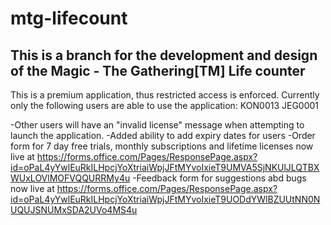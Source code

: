 # mtg-lifecount
This is a branch for the development and design of the
Magic - The Gathering[TM] Life counter
----
This is a premium application, thus restricted access is enforced.
Currently only the following users are able to use the application:
KON0013
JEG0001

-Other users will have an "invalid license" message when attempting to launch the application.
-Added ability to add expiry dates for users
-Order form for 7 day free trials, monthly subscriptions and lifetime licenses now live at
https://forms.office.com/Pages/ResponsePage.aspx?id=oPaL4yYwlEuRkILHpcjYoXtriaiWpjJFtMYvoIxieT9UMVA5SjNKUlJLQTBXWUxLOVlMOFVQQURRMy4u
-Feedback form for suggestions abd bugs now live at
https://forms.office.com/Pages/ResponsePage.aspx?id=oPaL4yYwlEuRkILHpcjYoXtriaiWpjJFtMYvoIxieT9UODdYWlBZUUtNN0NUQUJSNUMxSDA2UVo4MS4u
